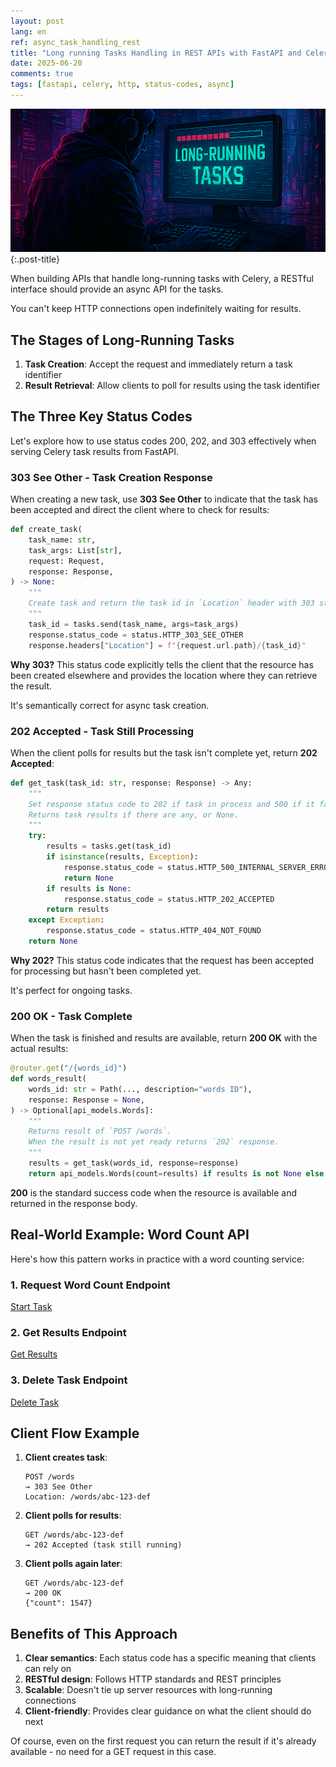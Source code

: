 ```yaml
---
layout: post
lang: en
ref: async_task_handling_rest
title: "Long running Tasks Handling in REST APIs with FastAPI and Celery"
date: 2025-06-20
comments: true
tags: [fastapi, celery, http, status-codes, async]
---
```

![](/images/async_rest.png){:.post-title}

When building APIs that handle long-running tasks with Celery, a RESTful interface should provide an async API for the tasks. 

You can't keep HTTP connections open indefinitely waiting for results. 

## The Stages of Long-Running Tasks

1. **Task Creation**: Accept the request and immediately return a task identifier
2. **Result Retrieval**: Allow clients to poll for results using the task identifier

## The Three Key Status Codes

Let's explore how to use status codes 200, 202, and 303 effectively when serving Celery task results from FastAPI.

### 303 See Other - Task Creation Response

When creating a new task, use **303 See Other** to indicate that the task has been accepted and direct the client where 
to check for results:

```python
def create_task(
    task_name: str,
    task_args: List[str],
    request: Request,
    response: Response,
) -> None:
    """
    Create task and return the task id in `Location` header with 303 status code.
    """
    task_id = tasks.send(task_name, args=task_args)
    response.status_code = status.HTTP_303_SEE_OTHER
    response.headers["Location"] = f"{request.url.path}/{task_id}"
```

**Why 303?** This status code explicitly tells the client that the resource has been created elsewhere 
and provides the location where they can retrieve the result. 

It's semantically correct for async task creation.

### 202 Accepted - Task Still Processing

When the client polls for results but the task isn't complete yet, return **202 Accepted**:

```python
def get_task(task_id: str, response: Response) -> Any:
    """
    Set response status code to 202 if task in process and 500 if it failed.
    Returns task results if there are any, or None.
    """
    try:
        results = tasks.get(task_id)
        if isinstance(results, Exception):
            response.status_code = status.HTTP_500_INTERNAL_SERVER_ERROR
            return None
        if results is None:
            response.status_code = status.HTTP_202_ACCEPTED
        return results
    except Exception:
        response.status_code = status.HTTP_404_NOT_FOUND
    return None
```

**Why 202?** This status code indicates that the request has been accepted for processing but hasn't been completed yet. 

It's perfect for ongoing tasks.

### 200 OK - Task Complete

When the task is finished and results are available, return **200 OK** with the actual results:

```python
@router.get("/{words_id}")
def words_result(
    words_id: str = Path(..., description="words ID"),
    response: Response = None,
) -> Optional[api_models.Words]:
    """
    Returns result of `POST /words`.
    When the result is not yet ready returns `202` response.
    """
    results = get_task(words_id, response=response)
    return api_models.Words(count=results) if results is not None else response
```

**200** is the standard success code when the resource is available and returned in the response body.

## Real-World Example: Word Count API

Here's how this pattern works in practice with a word counting service:

### 1. Request Word Count Endpoint
[Start Task](https://github.com/andgineer/fastapi-celery/blob/master/backend/app/api/v1/words/create.py)

### 2. Get Results Endpoint

[Get Results](https://github.com/andgineer/fastapi-celery/blob/master/backend/app/api/v1/words/get.py)

### 3. Delete Task Endpoint
[Delete Task](https://github.com/andgineer/fastapi-celery/blob/master/backend/app/api/v1/words/delete.py)

## Client Flow Example

1. **Client creates task**:
   ```
   POST /words
   → 303 See Other
   Location: /words/abc-123-def
   ```

2. **Client polls for results**:
   ```
   GET /words/abc-123-def
   → 202 Accepted (task still running)
   ```

3. **Client polls again later**:
   ```
   GET /words/abc-123-def
   → 200 OK
   {"count": 1547}
   ```

## Benefits of This Approach

1. **Clear semantics**: Each status code has a specific meaning that clients can rely on
2. **RESTful design**: Follows HTTP standards and REST principles
3. **Scalable**: Doesn't tie up server resources with long-running connections
4. **Client-friendly**: Provides clear guidance on what the client should do next

Of course, even on the first request you can return the result if it's already available - no need for a GET request in this case.

